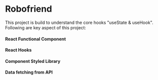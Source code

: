 # Robofriend

This project is build to understand the core hooks "useState & useHook". Following are key aspect of this project:

#### React Functional Component
#### React Hooks
#### Component Styled Library
#### Data fetching from API

